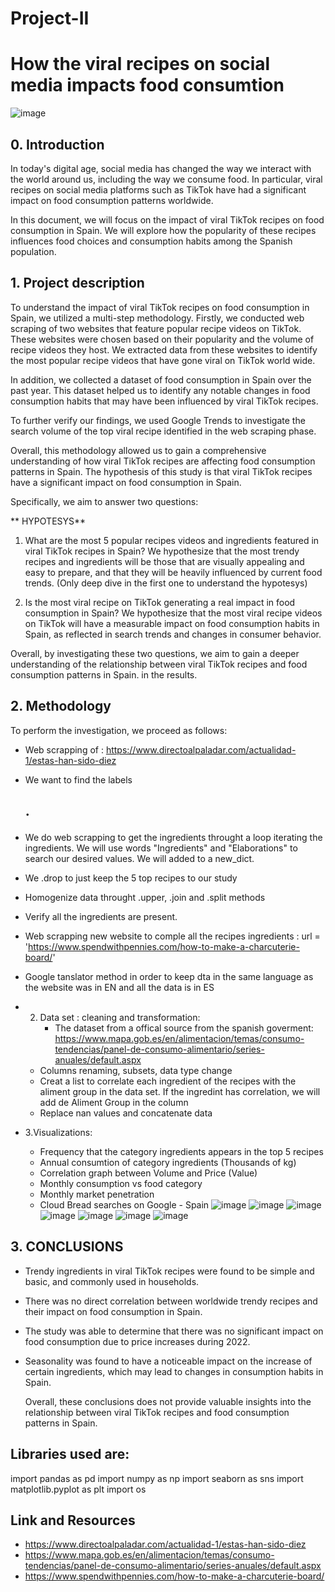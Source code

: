 # Project-II
# How the viral recipes on social media impacts food consumtion
![image](https://user-images.githubusercontent.com/128729754/235527573-19343aac-69df-4805-84fe-cb8ba9f58fc7.png)

## 0. Introduction

In today's digital age, social media has changed the way we interact with the world around us, including the way we consume food. In particular, viral recipes on social media platforms such as TikTok have had a significant impact on food consumption patterns worldwide.

In this document, we will focus on the impact of viral TikTok recipes on food consumption in Spain. We will explore how the popularity of these recipes influences food choices and consumption habits among the Spanish population.



## 1. Project description

To understand the impact of viral TikTok recipes on food consumption in Spain, we utilized a multi-step methodology. Firstly, we conducted web scraping of two websites that feature popular recipe videos on TikTok. These websites were chosen based on their popularity and the volume of recipe videos they host. We extracted data from these websites to identify the most popular recipe videos that have gone viral on TikTok world wide.

In addition, we collected a dataset of food consumption in Spain over the past year. This dataset helped us to identify any notable changes in food consumption habits that may have been influenced by viral TikTok recipes.

To further verify our findings, we used Google Trends to investigate the search volume of the top viral recipe identified in the web scraping phase. 

Overall, this methodology allowed us to gain a comprehensive understanding of how viral TikTok recipes are affecting food consumption patterns in Spain.
The hypothesis of this study is that viral TikTok recipes have a significant impact on food consumption in Spain. 

Specifically, we aim to answer two questions:

** HYPOTESYS**
1. What are the most 5 popular recipes videos and ingredients featured in viral TikTok recipes in Spain? We hypothesize that the most trendy recipes and ingredients will be those that are visually appealing and easy to prepare, and that they will be heavily influenced by current food trends. (Only deep dive in the first one to understand the hypotesys)

2. Is the most viral recipe on TikTok generating a real impact in food consumption in Spain? We hypothesize that the most viral recipe videos on TikTok will have a measurable impact on food consumption habits in Spain, as reflected in search trends and changes in consumer behavior.

Overall, by investigating these two questions, we aim to gain a deeper understanding of the relationship between viral TikTok recipes and food consumption patterns in Spain. in the results.

## 2. Methodology

To perform the investigation, we proceed as follows:
- Web scrapping of : https://www.directoalpaladar.com/actualidad-1/estas-han-sido-diez
- We want to find the labels <h2>. 
- We do web scrapping to get the ingredients throught a loop iterating the ingredients.  We will use words "Ingredients" and "Elaborations" to search our desired values. We will added to a new_dict.
- We .drop to just keep the 5 top recipes to our study
- Homogenize data throught .upper, .join and .split methods
- Verify all the ingredients are present.
- Web scrapping new website to comple all the recipes ingredients : url = 'https://www.spendwithpennies.com/how-to-make-a-charcuterie-board/'
- Google tanslator method in order to keep dta in the same language as the website was in EN and all the data is in ES


- 2. Data set : cleaning and transformation:
     - The dataset from a offical source from the spanish goverment: https://www.mapa.gob.es/en/alimentacion/temas/consumo-tendencias/panel-de-consumo-alimentario/series-anuales/default.aspx
    - Columns renaming, subsets, data type change
    - Creat a list to correlate each ingredient of the recipes with the aliment group in the data set. If the ingredint has correlation, we will add de Aliment Group in the column
    - Replace nan values and concatenate data
    
    
- 3.Visualizations:
    - Frequency that the category ingredients appears in the top 5 recipes
    - Annual consumtion of category ingredients (Thousands of kg)
    - Correlation graph between Volume and Price (Value)
    - Monthly consumption vs food category
    - Monthly market penetration
    - Cloud Bread searches on Google - Spain
![image](https://user-images.githubusercontent.com/128729754/235527184-7a2cb794-4a8e-4285-a7c8-aec1bbd8c196.png)
![image](https://user-images.githubusercontent.com/128729754/235527248-4a2c3ff2-6e01-4a4f-9283-41a9052da55c.png)
![image](https://user-images.githubusercontent.com/128729754/235527299-606efd06-faa1-4ac6-bc54-58505707906c.png)
![image](https://user-images.githubusercontent.com/128729754/235527360-f9bbd896-86c8-491a-944b-b4b0577a4f8a.png)
![image](https://user-images.githubusercontent.com/128729754/235527398-3fd0a71a-a5a7-4862-a7aa-fda084fc965e.png)
![image](https://user-images.githubusercontent.com/128729754/235527060-1f9bedd1-7394-4b01-b996-fa749bdd528e.png)
![image](https://user-images.githubusercontent.com/128729754/235591164-00ebf595-29f0-4a1a-9197-68f394bd92b9.png)


## 3. CONCLUSIONS
    
- Trendy ingredients in viral TikTok recipes were found to be simple and basic, and commonly used in households.
- There was no direct correlation between worldwide trendy recipes and their impact on food consumption in Spain.
- The study was able to determine that there was no significant impact on food consumption due to price increases during 2022.
- Seasonality was found to have a noticeable impact on the increase of certain ingredients, which may lead to changes in consumption habits in Spain.

  Overall, these conclusions does not provide valuable insights into the relationship between viral TikTok recipes and food consumption patterns in Spain.

## Libraries used are:
import pandas as pd
import numpy as np
import seaborn as sns
import matplotlib.pyplot as plt
import os


## Link and Resources
-  https://www.directoalpaladar.com/actualidad-1/estas-han-sido-diez
-  https://www.mapa.gob.es/en/alimentacion/temas/consumo-tendencias/panel-de-consumo-alimentario/series-anuales/default.aspx
-  https://www.spendwithpennies.com/how-to-make-a-charcuterie-board/
